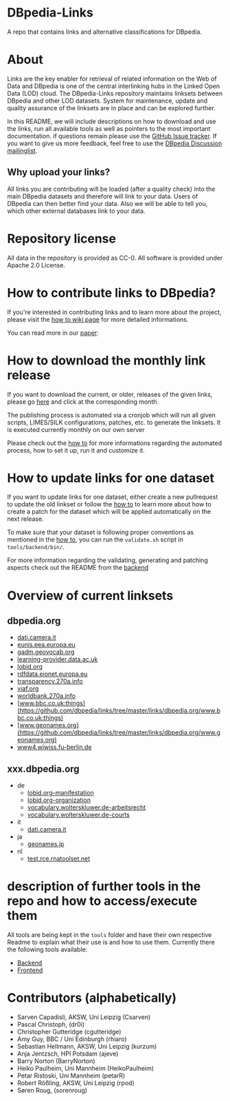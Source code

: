 DBpedia-Links
=============
A repo that contains links and alternative classifications for DBpedia.

# About

Links are the key enabler for retrieval of related information on the Web of Data and DBpedia is one of the central interlinking hubs in the Linked Open Data (LOD) cloud. The DBpedia-Links repository maintains linksets between DBpedia and other LOD datasets. System for maintenance, update and quality assurance of the linksets are in place and can be explored further.

In this README, we will include descriptions on how to download and use the links, run all available tools as well as pointers to the most important documentation. if questions remain please use the [GitHub Issue tracker](http://github.com/dbpedia/dbpedia-links/issues). If you want to give us more feedback, feel free to use the [DBpedia Discussion mailinglist](http://lists.sourceforge.net/lists/listinfo/dbpedia-discussion).

## Why upload your links?
All links you are contributing will be loaded (after a quality check) into the main DBpedia datasets and therefore will link to your data. Users of DBpedia can then better find your data. Also we will be able to tell you, which other external databases link to your data. 

# Repository license
All data in the repository is provided as CC-0. All software is provided under Apache 2.0 License.

# How to contribute links to DBpedia?
If you're interested in contributing links and to learn more about the project, please visit the [how to wiki page](https://github.com/dbpedia/links/wiki/How-To-Contribute-Links-to-DBpedia) for more detailed informations. 

You can read more in our [paper](http://ceur-ws.org/Vol-1695/paper21.pdf):

# How to download the monthly link release
If you want to download the current, or older, releases of the given links, please go [here](http://downloads.dbpedia.org/links/) and click at the corresponding month.

The publishing process is automated via a cronjob which will run all given scripts, LIMES/SILK configurations, patches, etc. to generate the linksets. It is executed currently monthly on our own server

Please check out the [how to](https://github.com/dbpedia/links/wiki/How-To-Contribute-Links-to-DBpedia#automated-process) for more informations regarding the automated process, how to set it up, run it and customize it.

# How to update links for one dataset
If you want to update links for one dataset, either create a new pullrequest to update the old linkset or follow the [how to](https://github.com/dbpedia/links/wiki/How-To-Contribute-Links-to-DBpedia) to learn more about how to create a patch for the dataset which will be applied automatically on the next release.

To make sure that your dataset is following proper conventions as mentioned in the [how to](https://github.com/dbpedia/links/wiki/How-To-Contribute-Links-to-DBpedia), you can run the `validate.sh` script in `tools/backend/bin/`.

For more information regarding the validating, generating and patching aspects check out the README from the [backend](https://github.com/dbpedia/links/tree/master/tools/backend)

# Overview of current linksets

## dbpedia.org
* [dati.camera.it](https://github.com/dbpedia/links/tree/master/links/dbpedia.org/dati.camera.it)
* [eunis.eea.europa.eu](https://github.com/dbpedia/links/tree/master/links/dbpedia.org/eunis.eea.europa.eu)
* [gadm.geovocab.org](https://github.com/dbpedia/links/tree/master/links/dbpedia.org/gadm.geovocab.org)
* [learning-provider.data.ac.uk](https://github.com/dbpedia/links/tree/master/links/dbpedia.org/learning-provider.data.ac.uk)
* [lobid.org](https://github.com/dbpedia/links/tree/master/links/dbpedia.org/lobid.org)
* [rdfdata.eionet.europa.eu](https://github.com/dbpedia/links/tree/master/links/dbpedia.org/rdfdata.eionet.europa.eu)
* [transparency.270a.info](https://github.com/dbpedia/links/tree/master/links/dbpedia.org/transparency.270a.info)
* [viaf.org](https://github.com/dbpedia/links/tree/master/links/dbpedia.org/viaf.org)
* [worldbank.270a.info](https://github.com/dbpedia/links/tree/master/links/dbpedia.org/worldbank.270a.info)
* [www.bbc.co.uk:things](https://github.com/dbpedia/links/tree/master/links/dbpedia.org/www.bbc.co.uk:things)
* [www.geonames.org](https://github.com/dbpedia/links/tree/master/links/dbpedia.org/www.geonames.org)
* [www4.wiwiss.fu-berlin.de](https://github.com/dbpedia/links/tree/master/links/dbpedia.org/www4.wiwiss.fu-berlin.de)

## xxx.dbpedia.org
* de
    * [lobid.org-manifestation](https://github.com/dbpedia/links/tree/master/links/xxx.dbpedia.org/de/lobid.org-manifestation)
    * [lobid.org-organization](https://github.com/dbpedia/links/tree/master/links/xxx.dbpedia.org/de/lobid.org-organization)
    * [vocabulary.wolterskluwer.de-arbeitsrecht](https://github.com/dbpedia/links/tree/master/links/xxx.dbpedia.org/de/vocabulary.wolterskluwer.de-arbeitsrecht)
    * [vocabulary.wolterskluwer.de-courts](https://github.com/dbpedia/links/tree/master/links/xxx.dbpedia.org/de/vocabulary.wolterskluwer.de-courts)
* it
    * [dati.camera.it](https://github.com/dbpedia/links/tree/master/links/xxx.dbpedia.org/it/dati.camera.it)
* ja
    * [geonames.jp](https://github.com/dbpedia/links/tree/master/links/xxx.dbpedia.org/ja/geonames.jp)
* nl
    * [test.rce.rnatoolset.net](https://github.com/dbpedia/links/tree/master/links/xxx.dbpedia.org/nl/test.rce.rnatoolset.net)

# description of further tools in the repo and how to access/execute them
All tools are being kept in the `tools` folder and have their own respective Readme to explain what their use is and how to use them. Currently there the following tools available: 
* [Backend](https://github.com/dbpedia/links/blob/master/tools/backend/)
* [Frontend](https://github.com/dbpedia/links/tree/master/tools/frontend)

# Contributors (alphabetically)

- Sarven Capadisli, AKSW, Uni Leipzig (Csarven)
- Pascal Christoph, (dr0i)
- Christopher Gutteridge (cgutteridge)
- Amy Guy, BBC / Uni Edinburgh (rhiaro)
- Sebastian Hellmann, AKSW, Uni Leipzig (kurzum)
- Anja Jentzsch, HPI Potsdam (ajeve)
- Barry Norton (BarryNorton)
- Heiko Paulheim, Uni Mannheim (HeikoPaulheim)
- Petar Ristoski, Uni Mannheim (petarR)
- Robert Rößling, AKSW, Uni Leipzig (rpod)
- Søren Roug, (sorenroug)
